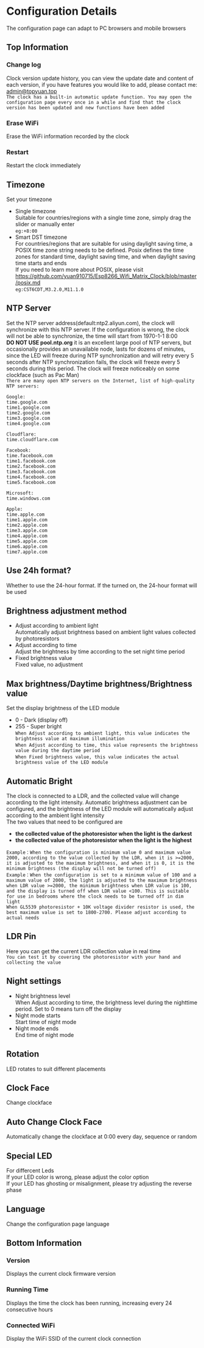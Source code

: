 # Configuration Details

The configuration page can adapt to PC browsers and mobile browsers

## Top Information

### Change log
Clock version update history, you can view the update date and content of each version, if you have features you would like to add, please contact me: <a href="mailto:admin@topyuan.top">admin@topyuan.top</a>  
`The clock has a built-in automatic update function. You may open the configuration page every once in a while and find that the clock version has been updated and new functions have been added`

### Erase WiFi
Erase the WiFi information recorded by the clock

### Restart
Restart the clock immediately

## Timezone
Set your timezone  
- Single timezone  
Suitable for countries/regions with a single time zone, simply drag the slider or manually enter  
`eg:+8:00`
- Smart DST timezone  
For countries/regions that are suitable for using daylight saving time, a POSIX time zone string needs to be defined. Posix defines the time zones for standard time, daylight saving time, and when daylight saving time starts and ends  
If you need to learn more about POSIX, please visit https://github.com/yuan910715/Esp8266_Wifi_Matrix_Clock/blob/master/posix.md  
`eg:CST6CDT,M3.2.0,M11.1.0`  

## NTP Server
Set the NTP server address(default:ntp2.aliyun.com), the clock will synchronize with this NTP server. If the configuration is wrong, the clock will not be able to synchronize, the time will start from 1970-1-1 8:00  
**DO NOT USE pool.ntp.org** it is an excellent large pool of NTP servers, but occasionally provides an unavailable node, lasts for dozens of minutes, since the LED will freeze during NTP synchronization and will retry every 5 seconds after NTP synchronization fails, the clock will freeze every 5 seconds during this period. The clock will freeze noticeably on some clockface (such as Pac Man)  
`There are many open NTP servers on the Internet, list of high-quality NTP servers:`
```
Google:
time.google.com
time1.google.com
time2.google.com
time3.google.com
time4.google.com

Cloudflare:
time.cloudflare.com

Facebook:
time.facebook.com
time1.facebook.com
time2.facebook.com
time3.facebook.com
time4.facebook.com
time5.facebook.com

Microsoft:
time.windows.com

Apple:
time.apple.com
time1.apple.com
time2.apple.com
time3.apple.com
time4.apple.com
time5.apple.com
time6.apple.com
time7.apple.com
```

## Use 24h format?
Whether to use the 24-hour format. If the turned on, the 24-hour format will be used

## Brightness adjustment method
- Adjust according to ambient light  
Automatically adjust brightness based on ambient light values collected by photoresistors
- Adjust according to time  
Adjust the brightness by time according to the set night time period
- Fixed brightness value  
Fixed value, no adjustment

## Max brightness/Daytime brightness/Brightness value
Set the display brightness of the LED module
- 0 - Dark (display off)
- 255 - Super bright  
`When Adjust according to ambient light, this value indicates the brightness value at maximum illumination`  
`When Adjust according to time, this value represents the brightness value during the daytime period`  
`When Fixed brightness value, this value indicates the actual brightness value of the LED module`  

## Automatic Bright
The clock is connected to a LDR, and the collected value will change according to the light intensity. Automatic brightness adjustment can be configured, and the brightness of the LED module will automatically adjust according to the ambient light intensity  
The two values ​​that need to be configured are 
- **the collected value of the photoresistor when the light is the darkest**
- **the collected value of the photoresistor when the light is the highest**

`Example：When the configuration is minimum value 0 and maximum value 2000, according to the value collected by the LDR, when it is >=2000, it is adjusted to the maximum brightness, and when it is 0, it is the minimum brightness (the display will not be turned off)`  
`Example：When the configuration is set to a minimum value of 100 and a maximum value of 2000, the light is adjusted to the maximum brightness when LDR value >=2000, the minimum brightness when LDR value is 100, and the display is turned off when LDR value <100. This is suitable for use in bedrooms where the clock needs to be turned off in dim light`  
`When GL5539 photoresistor + 10K voltage divider resistor is used, the best maximum value is set to 1800-2700. Please adjust according to actual needs`

## LDR Pin
Here you can get the current LDR collection value in real time  
`You can test it by covering the photoresistor with your hand and collecting the value`

## Night settings
- Night brightness level  
When Adjust according to time, the brightness level during the nighttime period. Set to 0 means turn off the display
- Night mode starts  
Start time of night mode
- Night mode ends  
End time of night mode

## Rotation
LED rotates to suit different placements

## Clock Face
Change clockface

## Auto Change Clock Face
Automatically change the clockface at 0:00 every day, sequence or random

## Special LED
For differcent Leds  
If your LED color is wrong, please adjust the color option  
If your LED has ghosting or misalignment, please try adjusting the reverse phase

## Language
Change the configuration page language

## Bottom Information

### Version

Displays the current clock firmware version

### Running Time

Displays the time the clock has been running, increasing every 24 consecutive hours

### Connected WiFi

Display the WiFi SSID of the current clock connection